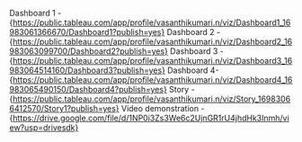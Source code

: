 Dashboard 1 -{https://public.tableau.com/app/profile/vasanthikumari.n/viz/Dashboard1_16983061366670/Dashboard1?publish=yes}
Dashboard 2 -{https://public.tableau.com/app/profile/vasanthikumari.n/viz/Dashboard2_16983063099700/Dashboard2?publish=yes}
Dashboard 3 -{https://public.tableau.com/app/profile/vasanthikumari.n/viz/Dashboard3_16983064514160/Dashboard3?publish=yes}
Dashboard 4-{https://public.tableau.com/app/profile/vasanthikumari.n/viz/Dashboard4_16983065490150/Dashboard4?publish=yes}
Story -{https://public.tableau.com/app/profile/vasanthikumari.n/viz/Story_16983066412570/Story1?publish=yes}
Video demonstration -{https://drive.google.com/file/d/1NP0i3Zs3We6c2UjnGR1rU4jhdHk3Inmh/view?usp=drivesdk}
